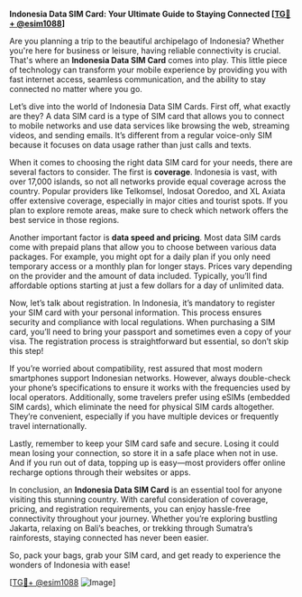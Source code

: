 **Indonesia Data SIM Card: Your Ultimate Guide to Staying Connected [[TG💪+ @esim1088](https://t.me/s/esim1088)]**

Are you planning a trip to the beautiful archipelago of Indonesia? Whether you're here for business or leisure, having reliable connectivity is crucial. That's where an **Indonesia Data SIM Card** comes into play. This little piece of technology can transform your mobile experience by providing you with fast internet access, seamless communication, and the ability to stay connected no matter where you go.

Let’s dive into the world of Indonesia Data SIM Cards. First off, what exactly are they? A data SIM card is a type of SIM card that allows you to connect to mobile networks and use data services like browsing the web, streaming videos, and sending emails. It’s different from a regular voice-only SIM because it focuses on data usage rather than just calls and texts.

When it comes to choosing the right data SIM card for your needs, there are several factors to consider. The first is **coverage**. Indonesia is vast, with over 17,000 islands, so not all networks provide equal coverage across the country. Popular providers like Telkomsel, Indosat Ooredoo, and XL Axiata offer extensive coverage, especially in major cities and tourist spots. If you plan to explore remote areas, make sure to check which network offers the best service in those regions.

Another important factor is **data speed and pricing**. Most data SIM cards come with prepaid plans that allow you to choose between various data packages. For example, you might opt for a daily plan if you only need temporary access or a monthly plan for longer stays. Prices vary depending on the provider and the amount of data included. Typically, you’ll find affordable options starting at just a few dollars for a day of unlimited data.

Now, let’s talk about registration. In Indonesia, it’s mandatory to register your SIM card with your personal information. This process ensures security and compliance with local regulations. When purchasing a SIM card, you’ll need to bring your passport and sometimes even a copy of your visa. The registration process is straightforward but essential, so don’t skip this step!

If you’re worried about compatibility, rest assured that most modern smartphones support Indonesian networks. However, always double-check your phone’s specifications to ensure it works with the frequencies used by local operators. Additionally, some travelers prefer using eSIMs (embedded SIM cards), which eliminate the need for physical SIM cards altogether. They’re convenient, especially if you have multiple devices or frequently travel internationally.

Lastly, remember to keep your SIM card safe and secure. Losing it could mean losing your connection, so store it in a safe place when not in use. And if you run out of data, topping up is easy—most providers offer online recharge options through their websites or apps.

In conclusion, an **Indonesia Data SIM Card** is an essential tool for anyone visiting this stunning country. With careful consideration of coverage, pricing, and registration requirements, you can enjoy hassle-free connectivity throughout your journey. Whether you’re exploring bustling Jakarta, relaxing on Bali’s beaches, or trekking through Sumatra’s rainforests, staying connected has never been easier.

So, pack your bags, grab your SIM card, and get ready to experience the wonders of Indonesia with ease! 

[[TG💪+ @esim1088](https://t.me/s/esim1088) ![Image](https://i.postimg.cc/Y0z9fWf4/image.png)]